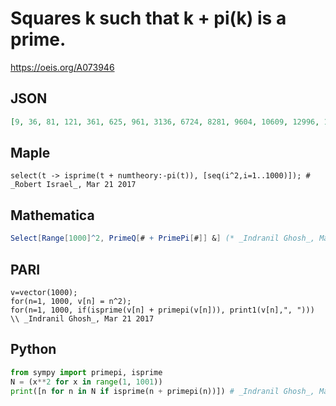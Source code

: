 # Squares k such that k \+ pi\(k\) is a prime\.
https://oeis.org/A073946
## JSON
```JSON
[9, 36, 81, 121, 361, 625, 961, 3136, 6724, 8281, 9604, 10609, 12996, 13225, 19881, 25281, 38025, 39204, 40000, 43264, 44944, 45796, 47961, 60516, 64009, 79524, 80089, 80656, 83521, 86436, 90000, 93636, 103684, 117649, 121801, 129600]
```
## Maple
```Maple
select(t -> isprime(t + numtheory:-pi(t)), [seq(i^2,i=1..1000)]); # _Robert Israel_, Mar 21 2017
```
## Mathematica
```Mathematica
Select[Range[1000]^2, PrimeQ[# + PrimePi[#]] &] (* _Indranil Ghosh_, Mar 21 2017 *)
```
## PARI
```PARI
v=vector(1000);
for(n=1, 1000, v[n] = n^2);
for(n=1, 1000, if(isprime(v[n] + primepi(v[n])), print1(v[n],", "))) \\ _Indranil Ghosh_, Mar 21 2017
```
## Python
```Python
from sympy import primepi, isprime
N = (x**2 for x in range(1, 1001))
print([n for n in N if isprime(n + primepi(n))]) # _Indranil Ghosh_, Mar 21 2017
```

